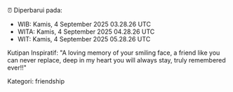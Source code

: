 ⏰ Diperbarui pada:
- WIB: Kamis, 4 September 2025 03.28.26 UTC
- WITA: Kamis, 4 September 2025 04.28.26 UTC
- WIT: Kamis, 4 September 2025 05.28.26 UTC

Kutipan Inspiratif:
"A loving memory of your smiling face, a friend like you can never replace, deep in my heart you will always stay, truly remembered ever!!"


Kategori: friendship

